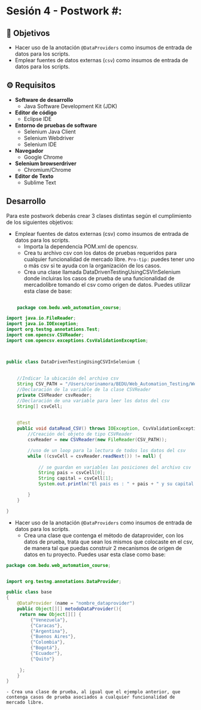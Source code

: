 # Sesión 4 - Postwork #: 

## :dart: Objetivos

- Hacer uso de la anotación `@DataProviders` como insumos de entrada de datos para los scripts.  
- Emplear fuentes de datos externas (`csv`) como insumos de entrada de datos para los scripts.



## ⚙ Requisitos

- __Software de desarrollo__
    - Java Software Development Kit (JDK)
- __Editor de código__
    - Eclipse IDE
- __Entorno de pruebas de software__
    - Selenium Java Client
    - Selenium Webdriver
    - Selenium IDE
- __Navegador__
    - Google Chrome
- __Selenium browserdriver__
    - Chromium/Chrome
- __Editor de Texto__
    - Sublime Text

## Desarrollo

Para este postwork deberás crear 3 clases distintas según el cumplimiento de los siguientes objetivos:
- Emplear fuentes de datos externas (csv) como insumos de entrada de datos para los scripts.
    - Importa la dependencia POM.xml de opencsv. 
    - Crea tu archivo csv con los datos de pruebas requeridos para cualquier funcionalidad de mercado libre. `Pro-tip:` puedes tener uno o más csv si te ayuda con la organización de los casos.
    - Crea una clase llamada DataDrivenTestingUsingCSVInSelenium donde incluiras los casos de prueba de una funcionalidad de mercadolibre tomando el csv como origen de datos. Puedes utilizar esta clase de base:

```Java
    
    package com.bedu.web_automation_course;

import java.io.FileReader;
import java.io.IOException;
import org.testng.annotations.Test;
import com.opencsv.CSVReader;
import com.opencsv.exceptions.CsvValidationException;



public class DataDrivenTestingUsingCSVInSelenium {
	
	
    //Indicar la ubicación del archivo csv
    String CSV_PATH = "/Users/corinamora/BEDU/Web_Automation_Testing/Web-Automation-Testing-2022/test.csv";
    //Declaración de la variable de la clase CSVReader
    private CSVReader csvReader;
    //Declaración de una variable para leer los datos del csv
    String[] csvCell;
    
 
    @Test
    public void dataRead_CSV() throws IOException, CsvValidationException {
        //Creación del objeto de tipo CSVReader
        csvReader = new CSVReader(new FileReader(CSV_PATH));

        //uso de un loop para la lectura de todos los datos del csv 
        while ((csvCell = csvReader.readNext()) != null) {
        	
        	// se guardan en variables las posiciones del archivo csv
            String pais = csvCell[0];
            String capital = csvCell[1];
            System.out.println("El pais es : " + pais + " y su capital es :" + capital);

        }
    }

}
```
- Hacer uso de la anotación `@DataProviders` como insumos de entrada de datos para los scripts.
    - Crea una clase que contenga el método de dataprovider, con los datos de prueba, trata que sean los mismos que colocaste en el csv, de manera tal que puedas construir 2 mecanismos de origen de datos en tu proyecto. Puedes usar esta clase como base:

```Java
package com.bedu.web_automation_course;


import org.testng.annotations.DataProvider;

public class base
{
	@DataProvider (name = "nombre_dataprovider")
    public Object[][] metodoDataProvider(){
	 return new Object[][] {
		 {"Venezuela"}, 
		 {"Caracas"},
		 {"Argentina"},
		 {"Buenos Aires"},
		 {"Colombia"}, 
		 {"Bogotá"},
		 {"Ecuador"}, 
		 {"Quito"}
		 
	 };
    }	
}
```


    - Crea una clase de prueba, al igual que el ejemplo anterior, que contenga casos de prueba asociados a cualquier funcionalidad de mercado libre. 